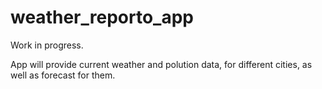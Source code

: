 # weather_reporto_app
Work in progress. 

App will provide current weather and polution data, for different cities, as well as forecast for them. 
